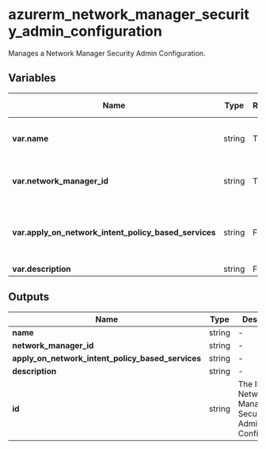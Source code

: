 # azurerm_network_manager_security_admin_configuration

Manages a Network Manager Security Admin Configuration.

## Variables

| Name | Type | Required? | Default  | possible values | Description |
| ---- | ---- | --------- | -------- | ----------- | ----------- |
| **var.name** | string | True | -  |  -  | Specifies the name which should be used for this Network Manager Security Admin Configuration. Changing this forces a new Network Manager Security Admin Configuration to be created. | 
| **var.network_manager_id** | string | True | -  |  -  | Specifies the ID of the Network Manager Security Admin Configuration. Changing this forces a new Network Manager Security Admin Configuration to be created. | 
| **var.apply_on_network_intent_policy_based_services** | string | False | -  |  `All`, `None`, `AllowRulesOnly`  | A list of network intent policy based services. Possible values are `All`, `None` and `AllowRulesOnly`. Exactly one value should be set. The `All` option requires `Microsoft.Network/AllowAdminRulesOnNipBasedServices` feature registration to Subscription. Please see [this document](https://learn.microsoft.com/en-us/azure/virtual-network-manager/concept-security-admins#network-intent-policies-and-security-admin-rules) for more information. | 
| **var.description** | string | False | -  |  -  | A description of the Security Admin Configuration. | 



## Outputs

| Name | Type | Description |
| ---- | ---- | --------- | 
| **name** | string  | - | 
| **network_manager_id** | string  | - | 
| **apply_on_network_intent_policy_based_services** | string  | - | 
| **description** | string  | - | 
| **id** | string  | The ID of the Network Manager Security Admin Configuration. | 